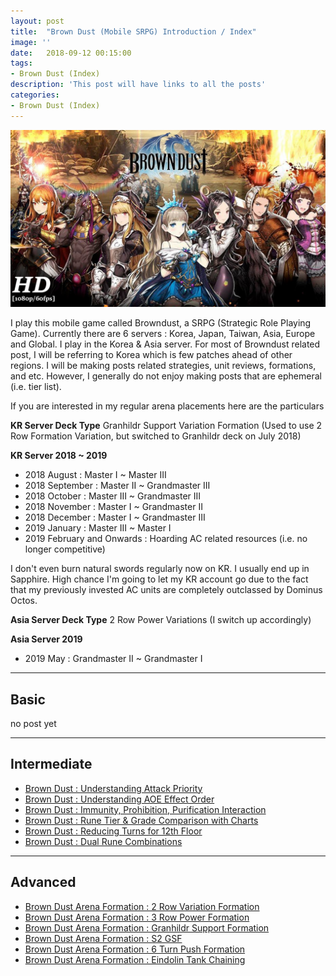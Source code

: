 ```yaml
---
layout: post
title:  "Brown Dust (Mobile SRPG) Introduction / Index"
image: ''
date:   2018-09-12 00:15:00
tags:
- Brown Dust (Index)
description: 'This post will have links to all the posts'
categories:
- Brown Dust (Index)
---
```


<img src="../uploads/browndust-introduction-main.jpg">

I play this mobile game called Browndust, a SRPG (Strategic Role Playing Game). Currently there are 6 servers : Korea, Japan, Taiwan, Asia, Europe and Global. I play in the Korea & Asia server. For most of Browndust related post, I will be referring to Korea which is few patches ahead of other regions. I will be making posts related strategies, unit reviews, formations, and etc. However, I generally do not enjoy making posts that are ephemeral (i.e. tier list).

If you are interested in my regular arena placements here are the particulars

**KR Server Deck Type** Granhildr Support Variation Formation (Used to use 2 Row Formation Variation, but switched to Granhildr deck on July 2018)

**KR Server 2018 ~ 2019**

* 2018 August : Master I ~ Master III
* 2018 September : Master II ~ Grandmaster III
* 2018 October : Master III ~ Grandmaster III
* 2018 November : Master I ~ Grandmaster II
* 2018 December : Master I ~ Grandmaster III
* 2019 January : Master III ~ Master I
* 2019 February and Onwards : Hoarding AC related resources (i.e. no longer competitive)

I don't even burn natural swords regularly now on KR. I usually end up in Sapphire. High chance I'm going to let my KR account go due to the fact that my previously invested AC units are completely outclassed by Dominus Octos.

**Asia Server Deck Type** 2 Row Power Variations (I switch up accordingly)

**Asia Server 2019**

* 2019 May : Grandmaster II ~ Grandmaster I

---

## Basic

no post yet

---

## Intermediate

* [Brown Dust : Understanding Attack Priority](https://jinwooooo.github.io/jinwooooo-blog/browndust-understanding-attack-priority/)
* [Brown Dust : Understanding AOE Effect Order](https://jinwooooo.github.io/jinwooooo-blog/browndust-understanding-aoe-effect-order/)
* [Brown Dust : Immunity, Prohibition, Purification Interaction](https://jinwooooo.github.io/jinwooooo-blog/browndust-immunity-prohibition-purification-interaction/)
* [Brown Dust : Rune Tier & Grade Comparison with Charts](https://jinwooooo.github.io/jinwooooo-blog/browndust-rune-tier-grade-comparison/)
* [Brown Dust : Reducing Turns for 12th Floor](https://jinwooooo.github.io/jinwooooo-blog/browndust-reducing-turns-for-12th-floor/)
* [Brown Dust : Dual Rune Combinations](https://jinwooooo.github.io/jinwooooo-blog/browndust-dual-rune-combinations/)

---

## Advanced

* [Brown Dust Arena Formation : 2 Row Variation Formation](https://jinwooooo.github.io/jinwooooo-blog/browndust-arena-formation-2-row-variation/)
* [Brown Dust Arena Formation : 3 Row Power Formation](https://jinwooooo.github.io/jinwooooo-blog/browndust-arena-formation-2-row-variation-extension-(3row)/)
* [Brown Dust Arena Formation : Granhildr Support Formation](https://jinwooooo.github.io/jinwooooo-blog/browndust-arena-formation-granhildr-support-formation/)
* [Brown Dust Arena Formation : S2 GSF](https://jinwooooo.github.io/jinwooooo-blog/browndust-arena-formation-s2-gsf/)
* [Brown Dust Arena Formation : 6 Turn Push Formation](https://jinwooooo.github.io/jinwooooo-blog/browndust-arena-formation-6-turn-push-formation/)
* [Brown Dust Arena Formation : Eindolin Tank Chaining](https://jinwooooo.github.io/jinwooooo-blog/browndust-arena-formation-eindolin-tank-chaining/)
